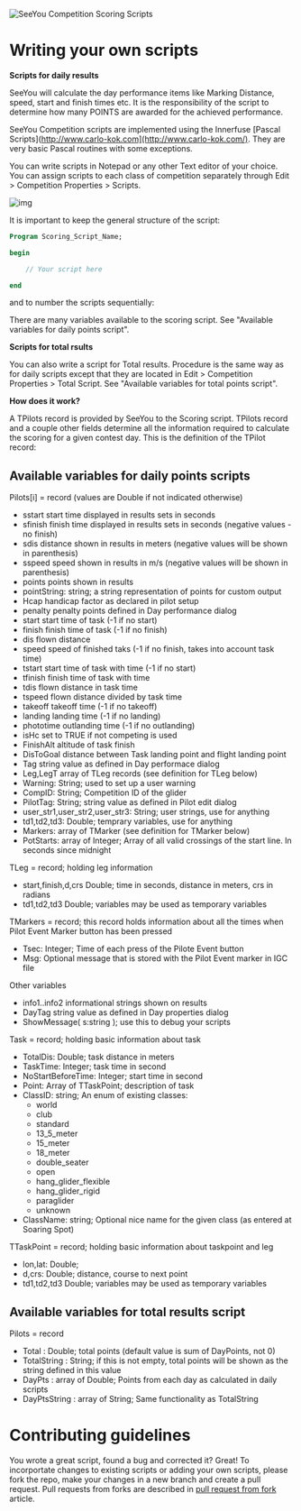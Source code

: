 ![SeeYou Competition Scoring Scripts](http://www.naviter.com/scoring_scripts_github.png)

# Writing your own scripts

**Scripts for daily results**

SeeYou will calculate the day performance items like Marking Distance, speed, start and finish times etc.  It is the responsibility of the script to determine how many POINTS are awarded for the achieved  performance. 

SeeYou Competition scripts are implemented using the Innerfuse [Pascal Scripts](http://www.carlo-kok.com](http://www.carlo-kok.com/). They are very basic Pascal routines with some exceptions. 

You can write scripts in Notepad or any other Text  editor of your choice. You can assign scripts to each class of competition separately through Edit > Competition Properties > Scripts. 

![img](https://d33v4339jhl8k0.cloudfront.net/docs/assets/5a1c4392042863319924c769/images/5cf8efcc2c7d3a3837133075/file-TKhMl28z6o.png)

It is important to keep the general structure of the script: 

```pascal
Program Scoring_Script_Name;

begin

	// Your script here

end
```

and to number the scripts sequentially:

There are many variables available to the scoring script. See "Available variables for daily points script".

**Scripts for total rsults**

You can also write a script for Total results. Procedure is the same way as for daily scripts except that they are located in Edit > Competition Properties > Total Script. See "Available variables for total points script".

**How does it work?**

A TPilots record is provided by SeeYou to the Scoring script. TPilots record and a couple other fields determine all the information required to calculate the scoring for a given contest day. This is the definition of the TPilot record: 

## Available variables for daily points scripts

Pilots[i] = record (values are Double if not indicated otherwise)

- sstart start time displayed in results sets in seconds
- sfinish finish time displayed in results sets in seconds (negative values - no finish) 
- sdis distance shown in results in meters (negative values will be shown in parenthesis)
- sspeed speed shown in results in m/s (negative values will be shown in parenthesis)
- points points shown in results
- pointString: string; a string representation of points for custom output
- Hcap handicap factor as declared in pilot setup
- penalty penalty points defined in Day performance dialog
- start start time of task (-1 if no start)
- finish finish time of task (-1 if no finish)
- dis flown distance
- speed speed of finished taks (-1 if no finish, takes into account task time)
- tstart start time of task with time (-1 if no start)
- tfinish finish time of task with time
- tdis flown distance in task time
- tspeed flown distance divided by task time
- takeoff takeoff time (-1 if no takeoff)
- landing landing time (-1 if no landing)
- phototime outlanding time (-1 if no outlanding)
- isHc set to TRUE if not competing is used
- FinishAlt altitude of task finish
- DisToGoal distance between Task landing point and flight landing point
- Tag string value as defined in Day performace dialog
- Leg,LegT array of TLeg records (see definition for TLeg below)
- Warning: String; used to set up a user warning
- CompID: String; Competition ID of the glider
- PilotTag: String; string value as defined in Pilot edit dialog
- user_str1,user_str2,user_str3: String; user strings, use for anything
- td1,td2,td3: Double; temprary variables, use for anything
- Markers: array of TMarker (see definition for TMarker below)
- PotStarts: array of Integer; Array of all valid crossings of the start line. In seconds since midnight

TLeg = record; holding leg information

- start,finish,d,crs Double; time in seconds, distance in meters, crs in radians
- td1,td2,td3 Double; variables may be used as temporary variables  

TMarkers = record; this record holds information about all the times when Pilot Event Marker button has been pressed

- Tsec: Integer; Time of each press of the Pilote Event button
- Msg: Optional message that is stored with the Pilot Event marker in IGC file

Other variables

- info1..info2 informational strings shown on results
- DayTag string value as defined in Day properties dialog
- ShowMessage( s:string ); use this to debug your scripts 

Task = record; holding basic information about task

- TotalDis: Double; task distance in meters
- TaskTime: Integer; task time in second  
- NoStartBeforeTime: Integer; start time in second
- Point: Array of TTaskPoint; description of task
- ClassID: string; An enum of existing classes:
  - world
  - club
  - standard
  - 13_5_meter
  - 15_meter
  - 18_meter
  - double_seater
  - open
  - hang_glider_flexible
  - hang_glider_rigid
  - paraglider
  - unknown
- ClassName: string; Optional nice name for the given class (as entered at Soaring Spot)

TTaskPoint = record; holding basic information about taskpoint and leg

- lon,lat: Double; 
- d,crs: Double; distance, course to next point
- td1,td2,td3 Double; variables may be used as temporary variables

## Available variables for total results script

Pilots = record

- Total : Double; total points (default value is sum of DayPoints, not 0)
- TotalString : String; if this is not empty, total points will be shown as the string defined in this value 
- DayPts : array of Double; Points from each day as calculated in daily scripts
- DayPtsString : array of String; Same functionality as TotalString

# Contributing guidelines

You wrote a great script, found a bug and corrected it? Great! To incorportate changes to existing scripts or adding your own scripts, please fork the repo, make your changes in a new branch and create a pull request. Pull requests from forks are described in [pull request from fork](https://help.github.com/en/articles/creating-a-pull-request-from-a-fork) article.
